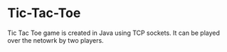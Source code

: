 # Tic-Tac-Toe

Tic Tac Toe game is created in Java using TCP sockets. It can be played over the netowrk by two players.
